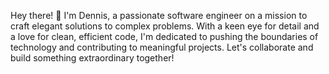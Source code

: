 Hey there! 👋 I'm Dennis, a passionate software engineer on a mission to craft elegant solutions to complex problems. With a keen eye for detail and a love for clean, efficient code, I'm dedicated to pushing the boundaries of technology and contributing to meaningful projects. Let's collaborate and build something extraordinary together!
